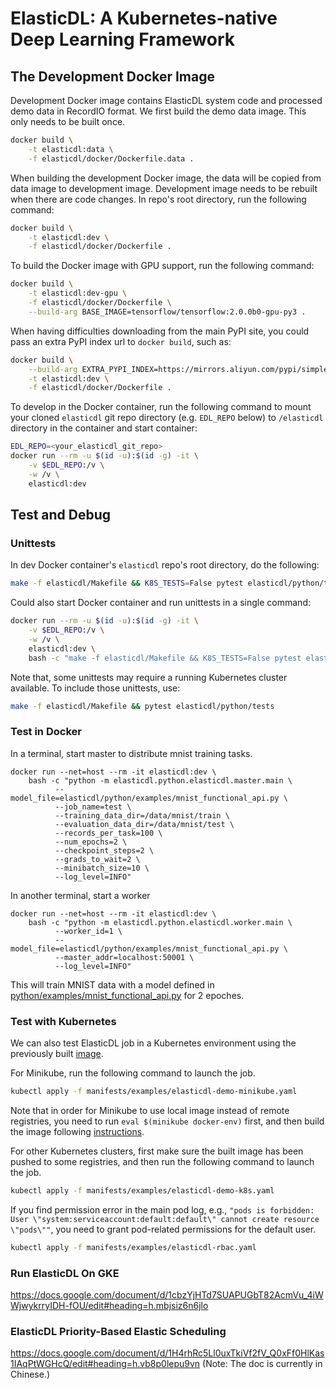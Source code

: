 # ElasticDL: A Kubernetes-native Deep Learning Framework

## The Development Docker Image

Development Docker image contains ElasticDL system code and processed demo data in RecordIO format. We first build the demo data image. This only needs to be built once.

```bash
docker build \
    -t elasticdl:data \
    -f elasticdl/docker/Dockerfile.data .
```

When building the development Docker image, the data will be copied from data image to development image. Development image needs to be rebuilt when there are code changes. In repo's root directory, run the following command:

```bash
docker build \
    -t elasticdl:dev \
    -f elasticdl/docker/Dockerfile .
```

To build the Docker image with GPU support, run the following command:

```bash
docker build \
    -t elasticdl:dev-gpu \
    -f elasticdl/docker/Dockerfile \
    --build-arg BASE_IMAGE=tensorflow/tensorflow:2.0.0b0-gpu-py3 .
```

When having difficulties downloading from the main PyPI site, you could pass an extra PyPI index url to `docker build`, such as:

```bash
docker build \
    --build-arg EXTRA_PYPI_INDEX=https://mirrors.aliyun.com/pypi/simple \
    -t elasticdl:dev \
    -f elasticdl/docker/Dockerfile .
```


To develop in the Docker container, run the following command to mount your cloned `elasticdl` git repo directory (e.g. `EDL_REPO` below) to `/elasticdl` directory in the container and start container:

```bash
EDL_REPO=<your_elasticdl_git_repo>
docker run --rm -u $(id -u):$(id -g) -it \
    -v $EDL_REPO:/v \
    -w /v \
    elasticdl:dev
```

## Test and Debug

### Unittests

In dev Docker container's `elasticdl` repo's root directory, do the following:

```bash
make -f elasticdl/Makefile && K8S_TESTS=False pytest elasticdl/python/tests
```

Could also start Docker container and run unittests in a single command:

```bash
docker run --rm -u $(id -u):$(id -g) -it \
    -v $EDL_REPO:/v \
    -w /v \
    elasticdl:dev \
    bash -c "make -f elasticdl/Makefile && K8S_TESTS=False pytest elasticdl/python/tests"
```

Note that, some unittests may require a running Kubernetes cluster available. To include those unittests, use:

```bash
make -f elasticdl/Makefile && pytest elasticdl/python/tests
```

### Test in Docker

In a terminal, start master to distribute mnist training tasks.

```
docker run --net=host --rm -it elasticdl:dev \
    bash -c "python -m elasticdl.python.elasticdl.master.main \
          --model_file=elasticdl/python/examples/mnist_functional_api.py \
          --job_name=test \
          --training_data_dir=/data/mnist/train \
          --evaluation_data_dir=/data/mnist/test \
          --records_per_task=100 \
          --num_epochs=2 \
          --checkpoint_steps=2 \
          --grads_to_wait=2 \
          --minibatch_size=10 \
          --log_level=INFO"
```

In another terminal, start a worker

```
docker run --net=host --rm -it elasticdl:dev \
    bash -c "python -m elasticdl.python.elasticdl.worker.main \
          --worker_id=1 \
          --model_file=elasticdl/python/examples/mnist_functional_api.py \
          --master_addr=localhost:50001 \
          --log_level=INFO"
```

This will train MNIST data with a model defined in [python/examples/mnist_functional_api.py](python/examples/mnist_functional_api.py) for 2 epoches.

### Test with Kubernetes

We can also test ElasticDL job in a Kubernetes environment using the previously built [image](#the-development-docker-image).

For Minikube, run the following command to launch the job.
```bash
kubectl apply -f manifests/examples/elasticdl-demo-minikube.yaml
```
Note that in order for Minikube to use local image instead of remote registries, you need to run `eval $(minikube docker-env)` first, and then build the image following [instructions](#the-development-docker-image).

For other Kubernetes clusters, first make sure the built image has been pushed to some registries, and then run the following command to launch the job. 
```bash
kubectl apply -f manifests/examples/elasticdl-demo-k8s.yaml
```

If you find permission error in the main pod log, e.g., `"pods is forbidden: User \"system:serviceaccount:default:default\" cannot create resource \"pods\""`, you need to grant pod-related permissions for the default user.
```bash
kubectl apply -f manifests/examples/elasticdl-rbac.yaml
```

### Run ElasticDL On GKE
https://docs.google.com/document/d/1cbzYjHTd7SUAPUGbT82AcmVu_4iWWjwykrryIDH-fOU/edit#heading=h.mbjsiz6n6jlo

### ElasticDL Priority-Based Elastic Scheduling
https://docs.google.com/document/d/1H4rhRc5Ll0uxTkiVf2fV_Q0xFf0HlKas1IAqPtWGHcQ/edit#heading=h.vb8p0lepu9vn (Note: The doc is currently in Chinese.)
